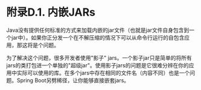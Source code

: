 # 附录D.1. 内嵌JARs

Java没有提供任何标准的方式来加载内嵌的jar文件（也就是jar文件自身包含到一个jar中）。如果你正分发一个在不解压缩的情况下可以从命令行运行的自包含应用，那这将是个问题。

为了解决这个问题，很多开发者使用"影子" jars。一个影子jar只是简单的将所有jars的类打包进一个单独的"超级jar"。使用影子jars的问题是它很难分辨在你的应用中实际可以使用的库。在多个jars中存在相同的文件名（内容不同）也是一个问题。Spring Boot另劈稀径，让你能够直接嵌套jars。

